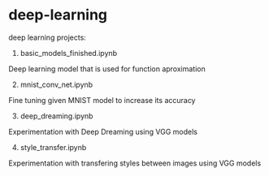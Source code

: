 # deep-learning
deep learning projects:

1. basic_models_finished.ipynb
  
  Deep learning model that is used for function aproximation
  
2. mnist_conv_net.ipynb
  
  Fine tuning given MNIST model to increase its accuracy
  
3. deep_dreaming.ipynb

  Experimentation with Deep Dreaming using VGG models
  
4. style_transfer.ipynb

  Experimentation with transfering styles between images using VGG models
